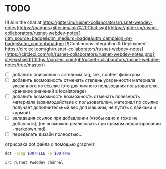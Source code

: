 TODO
====

[![Join the chat at https://gitter.im/rusnet-collaborators/rusnet-webdev-notes](https://badges.gitter.im/Join%20Chat.svg)](https://gitter.im/rusnet-collaborators/rusnet-webdev-notes?utm_source=badge&utm_medium=badge&utm_campaign=pr-badge&utm_content=badge) [![Continuous Integration & Deployment https://circleci.com/gh/rusnet-collaborators/rusnet-webdev-notes](https://circleci.com/gh/rusnet-collaborators/rusnet-webdev-notes.png?style=shield)](https://circleci.com/gh/rusnet-collaborators/rusnet-webdev-notes/tree/master/)

- [ ] добавить поисковик с активным tag, link, content фильтром
- [ ] добавить возможность отмечать степень усвоенности материала указанного по ссылке (это для личного пользования пользователю, хранение значений в localstorage)
- [ ] добавить возможность возможность отмечать полезность материала (взаимодействие с пользователем, материал по ссылке получает дополнительный вес для машины, не путать с лайками и кармой)
- [ ] валидация ссылок при добавлении (чтобы одно и тоже не добавлять), (не возможно реализовать при прямом редактировании -markdown.md)
- [ ] переделать дизайн полностью...

отрисовка dot файла c помощью graphviz
```bash
dot -Tpng $DOTFILE -o $OUTPNG
```

```
irc rusnet #webdev channel
```
